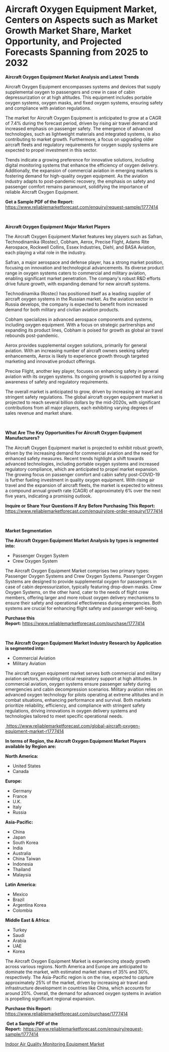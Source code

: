 <p><h1>Aircraft Oxygen Equipment Market, Centers on Aspects such as Market Growth Market Share, Market Opportunity, and Projected Forecasts Spanning from 2025 to 2032</h1></p><p><strong>Aircraft Oxygen Equipment Market Analysis and Latest Trends</strong></p>
<p><p>Aircraft Oxygen Equipment encompasses systems and devices that supply supplemental oxygen to passengers and crew in case of cabin depressurization or at high altitudes. This equipment includes portable oxygen systems, oxygen masks, and fixed oxygen systems, ensuring safety and compliance with aviation regulations. </p><p>The market for Aircraft Oxygen Equipment is anticipated to grow at a CAGR of 7.4% during the forecast period, driven by rising air travel demand and increased emphasis on passenger safety. The emergence of advanced technologies, such as lightweight materials and integrated systems, is also contributing to market growth. Furthermore, a focus on upgrading older aircraft fleets and regulatory requirements for oxygen supply systems are expected to propel investment in this sector. </p><p>Trends indicate a growing preference for innovative solutions, including digital monitoring systems that enhance the efficiency of oxygen delivery. Additionally, the expansion of commercial aviation in emerging markets is fostering demand for high-quality oxygen equipment. As the aviation industry adapts to post-pandemic recovery, the emphasis on safety and passenger comfort remains paramount, solidifying the importance of reliable Aircraft Oxygen Equipment.</p></p>
<p><strong>Get a Sample PDF of the Report:&nbsp;</strong> <a href="https://www.reliablemarketforecast.com/enquiry/request-sample/1777414?utm_campaign=2011&utm_medium=2&utm_source=Github&utm_content=ia&utm_term=18022025&utm_id=aircraft-oxygen-equipment">https://www.reliablemarketforecast.com/enquiry/request-sample/1777414</a></p>
<p>&nbsp;</p>
<p><strong>Aircraft Oxygen Equipment Major Market Players</strong></p>
<p><p>The Aircraft Oxygen Equipment Market features key players such as Safran, Technodinamika (Rostec), Cobham, Aerox, Precise Flight, Adams Rite Aerospace, Rockwell Collins, Essex Industries, Diehl, and BASA Aviation, each playing a vital role in the industry.</p><p>Safran, a major aerospace and defense player, has a strong market position, focusing on innovation and technological advancements. Its diverse product range in oxygen systems caters to commercial and military aviation, enabling significant market penetration. The company's robust R&D efforts drive future growth, with expanding demand for new aircraft systems.</p><p>Technodinamika (Rostec) has positioned itself as a leading supplier of aircraft oxygen systems in the Russian market. As the aviation sector in Russia develops, the company is expected to benefit from increased demand for both military and civilian aviation products.</p><p>Cobham specializes in advanced aerospace components and systems, including oxygen equipment. With a focus on strategic partnerships and expanding its product lines, Cobham is poised for growth as global air travel rebounds post-pandemic. </p><p>Aerox provides supplemental oxygen solutions, primarily for general aviation. With an increasing number of aircraft owners seeking safety enhancements, Aerox is likely to experience growth through targeted marketing and innovative product offerings.</p><p>Precise Flight, another key player, focuses on enhancing safety in general aviation with its oxygen systems. Its ongoing growth is supported by a rising awareness of safety and regulatory requirements.</p><p>The overall market is anticipated to grow, driven by increasing air travel and stringent safety regulations. The global aircraft oxygen equipment market is projected to reach several billion dollars by the mid-2020s, with significant contributions from all major players, each exhibiting varying degrees of sales revenue and market share.</p></p>
<p>&nbsp;</p>
<p><strong>What Are The Key Opportunities For Aircraft Oxygen Equipment Manufacturers?</strong></p>
<p><p>The Aircraft Oxygen Equipment market is projected to exhibit robust growth, driven by the increasing demand for commercial aviation and the need for enhanced safety measures. Recent trends highlight a shift towards advanced technologies, including portable oxygen systems and increased regulatory compliance, which are anticipated to propel market expansion. The growing focus on passenger comfort and cabin safety post-COVID-19 is further fueling investment in quality oxygen equipment. With rising air travel and the expansion of aircraft fleets, the market is expected to witness a compound annual growth rate (CAGR) of approximately 6% over the next five years, indicating a promising outlook.</p></p>
<p><strong>Inquire or Share Your Questions If Any Before Purchasing This Report:</strong> <a href="https://www.reliablemarketforecast.com/enquiry/pre-order-enquiry/1777414?utm_campaign=2011&utm_medium=2&utm_source=Github&utm_content=ia&utm_term=18022025&utm_id=aircraft-oxygen-equipment">https://www.reliablemarketforecast.com/enquiry/pre-order-enquiry/1777414</a></p>
<p>&nbsp;</p>
<p><strong>Market Segmentation</strong></p>
<p><strong>The Aircraft Oxygen Equipment Market Analysis by types is segmented into:</strong></p>
<p><ul><li>Passenger Oxygen System</li><li>Crew Oxygen System</li></ul></p>
<p><p>The Aircraft Oxygen Equipment Market comprises two primary types: Passenger Oxygen Systems and Crew Oxygen Systems. Passenger Oxygen Systems are designed to provide supplemental oxygen for passengers in case of cabin depressurization, typically featuring drop-down masks. Crew Oxygen Systems, on the other hand, cater to the needs of flight crew members, offering larger and more robust oxygen delivery mechanisms to ensure their safety and operational effectiveness during emergencies. Both systems are crucial for enhancing flight safety and passenger well-being.</p></p>
<p><strong>Purchase this Report:&nbsp;</strong><a href="https://www.reliablemarketforecast.com/purchase/1777414?utm_campaign=2011&utm_medium=2&utm_source=Github&utm_content=ia&utm_term=18022025&utm_id=aircraft-oxygen-equipment">https://www.reliablemarketforecast.com/purchase/1777414</a></p>
<p>&nbsp;</p>
<p><strong>The Aircraft Oxygen Equipment Market Industry Research by Application is segmented into:</strong></p>
<p><ul><li>Commercial Aviation</li><li>Military Aviation</li></ul></p>
<p><p>The aircraft oxygen equipment market serves both commercial and military aviation sectors, providing critical respiratory support at high altitudes. In commercial aviation, oxygen systems ensure passenger safety during emergencies and cabin decompression scenarios. Military aviation relies on advanced oxygen technology for pilots operating at extreme altitudes and in combat situations, enhancing performance and survival. Both markets prioritize reliability, efficiency, and compliance with stringent safety regulations, driving innovations in oxygen delivery systems and technologies tailored to meet specific operational needs.</p></p>
<p><a href="https://www.reliablemarketforecast.com/global-aircraft-oxygen-equipment-market-r1777414?utm_campaign=2011&utm_medium=2&utm_source=Github&utm_content=ia&utm_term=18022025&utm_id=aircraft-oxygen-equipment">&nbsp;https://www.reliablemarketforecast.com/global-aircraft-oxygen-equipment-market-r1777414</a></p>
<p><strong>In terms of Region, the Aircraft Oxygen Equipment Market Players available by Region are:</strong></p>
<p>
    <p> <strong> North America: </strong>
        <ul>
            <li>United States</li>
            <li>Canada</li>
        </ul>
        </p> 
    <p> <strong> Europe: </strong>
        <ul>
            <li>Germany</li>
            <li>France</li>
            <li>U.K.</li>
            <li>Italy</li>
            <li>Russia</li>
        </ul>
        </p> 
    <p> <strong> Asia-Pacific: </strong>
        <ul>
            <li>China</li>
            <li>Japan</li>
            <li>South Korea</li>
            <li>India</li>
            <li>Australia</li>
            <li>China Taiwan</li>
            <li>Indonesia</li>
            <li>Thailand</li>
            <li>Malaysia</li>
        </ul>
        </p> 
    <p> <strong> Latin America: </strong>
        <ul>
            <li>Mexico</li>
            <li>Brazil</li>
            <li>Argentina Korea</li>
            <li>Colombia</li>
        </ul>
        </p> 
    <p> <strong> Middle East & Africa: </strong>
        <ul>
            <li>Turkey</li>
            <li>Saudi</li>
            <li>Arabia</li>
            <li>UAE</li>
            <li>Korea</li>
        </ul>
    </p>
    </p>
<p><p>The Aircraft Oxygen Equipment Market is experiencing steady growth across various regions. North America and Europe are anticipated to dominate the market, with estimated market shares of 35% and 30%, respectively. The Asia-Pacific region is on the rise, expected to capture approximately 25% of the market, driven by increasing air travel and infrastructure development in countries like China, which accounts for around 20%. Overall, the demand for advanced oxygen systems in aviation is propelling significant regional expansion.</p></p>
<p><strong>Purchase this Report: </strong><a href="https://www.reliablemarketforecast.com/purchase/1777414?utm_campaign=2011&utm_medium=2&utm_source=Github&utm_content=ia&utm_term=18022025&utm_id=aircraft-oxygen-equipment">https://www.reliablemarketforecast.com/purchase/1777414</a></p>
<p>&nbsp;<strong>Get a Sample PDF of the Report:&nbsp;&nbsp;</strong><a href="https://www.reliablemarketforecast.com/enquiry/request-sample/1777414?utm_campaign=2011&utm_medium=2&utm_source=Github&utm_content=ia&utm_term=18022025&utm_id=aircraft-oxygen-equipment">https://www.reliablemarketforecast.com/enquiry/request-sample/1777414</a></p>
<p><strong></strong></p>
<p><p><a href="https://github.com/ChiragRp1/Market-Research-Report-List-7/blob/main/indoor-air-quality-monitoring-equipment-market.md?utm_campaign=2011&utm_medium=2&utm_source=Github&utm_content=ia&utm_term=18022025&utm_id=aircraft-oxygen-equipment">Indoor Air Quality Monitoring Equipment Market</a></p></p>